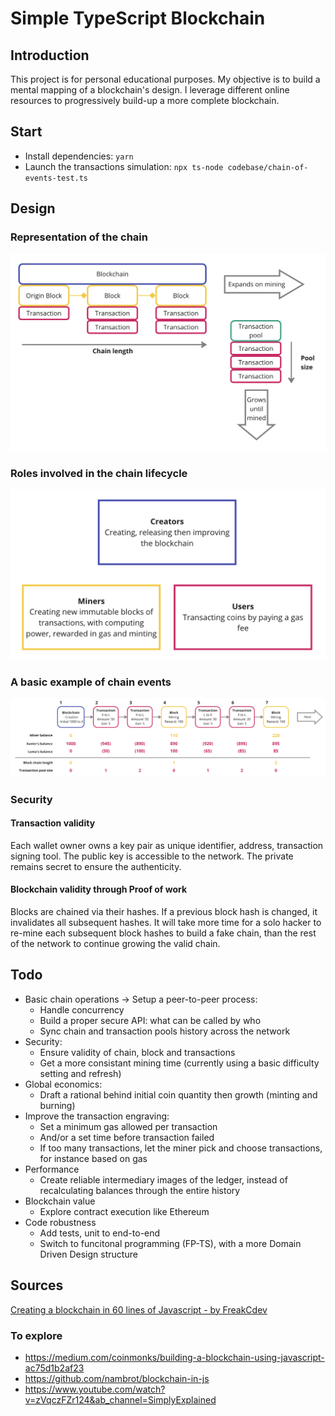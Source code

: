 # Simple TypeScript Blockchain

## Introduction

This project is for personal educational purposes. My objective is to build a mental mapping of a blockchain's design.
I leverage different online resources to progressively build-up a more complete blockchain.

## Start

-   Install dependencies: `yarn`
-   Launch the transactions simulation: `npx ts-node codebase/chain-of-events-test.ts`

## Design

### Representation of the chain

![](documentation/chain-representation.png)

### Roles involved in the chain lifecycle

![](documentation/roles.png)

### A basic example of chain events

![](documentation/examples-of-events.png)

### Security

#### Transaction validity

Each wallet owner owns a key pair as unique identifier, address, transaction signing tool. The public key is accessible to the network. The private remains secret to ensure the authenticity.

#### Blockchain validity through Proof of work

Blocks are chained via their hashes. If a previous block hash is changed, it invalidates all subsequent hashes. It will take more time for a solo hacker to re-mine each subsequent block hashes to build a fake chain, than the rest of the network to continue growing the valid chain.

## Todo

-   Basic chain operations -> Setup a peer-to-peer process:
    -   Handle concurrency
    -   Build a proper secure API: what can be called by who
    -   Sync chain and transaction pools history across the network
-   Security:
    -   Ensure validity of chain, block and transactions
    -   Get a more consistant mining time (currently using a basic difficulty setting and refresh)
-   Global economics:
    -   Draft a rational behind initial coin quantity then growth (minting and burning)
-   Improve the transaction engraving:
    -   Set a minimum gas allowed per transaction
    -   And/or a set time before transaction failed
    -   If too many transactions, let the miner pick and choose transactions, for instance based on gas
-   Performance
    -   Create reliable intermediary images of the ledger, instead of recalculating balances through the entire history
-   Blockchain value
    -   Explore contract execution like Ethereum
-   Code robustness
    -   Add tests, unit to end-to-end
    -   Switch to funcitonal programming (FP-TS), with a more Domain Driven Design structure

## Sources

[Creating a blockchain in 60 lines of Javascript - by FreakCdev](https://dev.to/freakcdev297/creating-a-blockchain-in-60-lines-of-javascript-5fka)

### To explore

-   https://medium.com/coinmonks/building-a-blockchain-using-javascript-ac75d1b2af23
-   https://github.com/nambrot/blockchain-in-js
-   https://www.youtube.com/watch?v=zVqczFZr124&ab_channel=SimplyExplained
